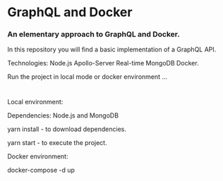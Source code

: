 # GraphQL and Docker


<h3>An elementary approach to GraphQL and Docker.</h3>

In this repository you will find a basic implementation of a GraphQL API.

Technologies: Node.js Apollo-Server Real-time MongoDB Docker.

Run the project in local mode or docker environment ...
#
Local environment:

Dependencies: Node.js and MongoDB

yarn install - to download dependencies.

yarn start - to execute the project.

Docker environment: 

docker-compose -d up
